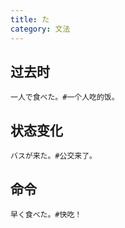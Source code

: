 ```yaml
---
title: た
category: 文法
---
```


## 过去时

```example
一人で食べた。#一个人吃的饭。
```

## 状态变化

```example
バスが来た。#公交来了。
```

## 命令

```example
早く食べた。#快吃！
```
